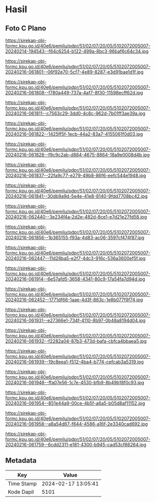 # Hasil

## Foto C Plano

https://sirekap-obj-formc.kpu.go.id/40e6/pemilu/pdpr/51/02/07/20/05/5102072005007-20240214-194543--f64c6254-b122-499a-8bc3-96baf6c64c34.jpg

https://sirekap-obj-formc.kpu.go.id/40e6/pemilu/pdpr/51/02/07/20/05/5102072005007-20240216-061801--06f92e70-5cf7-4e89-8287-e3d91bae1d1f.jpg

https://sirekap-obj-formc.kpu.go.id/40e6/pemilu/pdpr/51/02/07/20/05/5102072005007-20240216-061808--f780a449-737a-4af7-8f30-11598ecff62d.jpg

https://sirekap-obj-formc.kpu.go.id/40e6/pemilu/pdpr/51/02/07/20/05/5102072005007-20240216-061811--c7563c29-3dd0-4c8c-962d-7b01ff3ae39a.jpg

https://sirekap-obj-formc.kpu.go.id/40e6/pemilu/pdpr/51/02/07/20/05/5102072005007-20240216-061822--1425ff5f-1ecb-44a2-83a7-4155061f0d03.jpg

https://sirekap-obj-formc.kpu.go.id/40e6/pemilu/pdpr/51/02/07/20/05/5102072005007-20240216-061828--f9c9c2ab-d884-4675-8864-18a9e0008d4b.jpg

https://sirekap-obj-formc.kpu.go.id/40e6/pemilu/pdpr/51/02/07/20/05/5102072005007-20240216-061837--22fa9c77-e279-49b8-86f6-eefc544e1948.jpg

https://sirekap-obj-formc.kpu.go.id/40e6/pemilu/pdpr/51/02/07/20/05/5102072005007-20240216-061841--30db9a9d-5e4e-41e8-8140-9fdd7708bc42.jpg

https://sirekap-obj-formc.kpu.go.id/40e6/pemilu/pdpr/51/02/07/20/05/5102072005007-20240216-062440--3e234f4a-2d2e-482d-8ce1-e7d21e27fd58.jpg

https://sirekap-obj-formc.kpu.go.id/40e6/pemilu/pdpr/51/02/07/20/05/5102072005007-20240216-061856--1b365155-f93a-4d83-ac06-3597cf474f87.jpg

https://sirekap-obj-formc.kpu.go.id/40e6/pemilu/pdpr/51/02/07/20/05/5102072005007-20240216-062447--11d28ba5-e2f7-4dc3-916c-536a3600ef5f.jpg

https://sirekap-obj-formc.kpu.go.id/40e6/pemilu/pdpr/51/02/07/20/05/5102072005007-20240216-061914--6e57afd5-3658-4341-80c9-17a54fa7d94d.jpg

https://sirekap-obj-formc.kpu.go.id/40e6/pemilu/pdpr/51/02/07/20/05/5102072005007-20240216-062452--1771df66-1aae-4d3f-863c-1e8b077f9f74.jpg

https://sirekap-obj-formc.kpu.go.id/40e6/pemilu/pdpr/51/02/07/20/05/5102072005007-20240216-061931--e27366e1-734f-4110-8b97-0b48a8194d04.jpg

https://sirekap-obj-formc.kpu.go.id/40e6/pemilu/pdpr/51/02/07/20/05/5102072005007-20240216-061932--f2282a04-87b3-473d-bafa-cbfca4bbaea5.jpg

https://sirekap-obj-formc.kpu.go.id/40e6/pemilu/pdpr/51/02/07/20/05/5102072005007-20240216-061939--19c8eea1-f512-4ba4-b774-cefcab3a5319.jpg

https://sirekap-obj-formc.kpu.go.id/40e6/pemilu/pdpr/51/02/07/20/05/5102072005007-20240216-061948--ffa07e56-1c7e-4530-bfb9-8b49b18f0c93.jpg

https://sirekap-obj-formc.kpu.go.id/40e6/pemilu/pdpr/51/02/07/20/05/5102072005007-20240216-061954--851e44a9-00ce-4b5f-a6a5-b05d8af11152.jpg

https://sirekap-obj-formc.kpu.go.id/40e6/pemilu/pdpr/51/02/07/20/05/5102072005007-20240216-061958--a8a54d67-f644-4586-a16f-2e3340cad692.jpg

https://sirekap-obj-formc.kpu.go.id/40e6/pemilu/pdpr/51/02/07/20/05/5102072005007-20240216-061759--6cdd2311-e181-4300-b945-cad53cf86264.jpg


## Metadata

| Key        | Value               |
| ---------- | ------------------- |
| Time Stamp | 2024-02-17 13:05:41 |
| Kode Dapil | 5101                |



